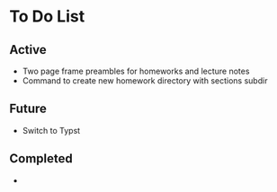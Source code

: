 # To Do List

## Active

- Two page frame preambles for homeworks and lecture notes
- Command to create new homework directory with sections subdir

## Future

- Switch to Typst

## Completed

-
